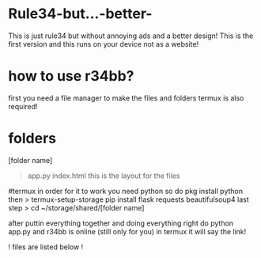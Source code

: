 # Rule34-but...-better-
This is just rule34 but without annoying ads and a better design! This is the first version and this runs on your device not as a website!


# how to use r34bb?
first you need a file manager to make the files and folders termux is also required!
# folders
[folder name]
  > app.py
  > index.html
this is the layout for the files

#termux
in order for it to work you need python
so do pkg install python
then > termux-setup-storage
pip install flask requests beautifulsoup4
last step > cd ~/storage/shared/[folder name]

after puttin everything together and doing everything right do python app.py and r34bb is online (still only for you) in termux it will say the link! 

! files are listed below !



